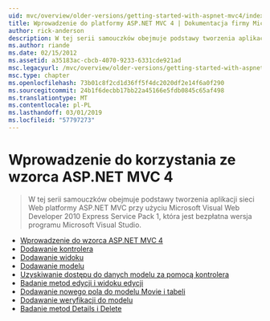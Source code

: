 ```yaml
---
uid: mvc/overview/older-versions/getting-started-with-aspnet-mvc4/index
title: Wprowadzenie do platformy ASP.NET MVC 4 | Dokumentacja firmy Microsoft
author: rick-anderson
description: W tej serii samouczków obejmuje podstawy tworzenia aplikacji sieci Web platformy ASP.NET MVC przy użyciu programu Microsoft Visual Web Developer 2010 Express Service Pack 1, w...
ms.author: riande
ms.date: 02/15/2012
ms.assetid: a35183ac-cbcb-4070-9233-6331cde921ad
msc.legacyurl: /mvc/overview/older-versions/getting-started-with-aspnet-mvc4
msc.type: chapter
ms.openlocfilehash: 73b01c8f2cd1d36ff5f4dc2020df2e14f6a0f290
ms.sourcegitcommit: 24b1f6decbb17bb22a45166e5fdb0845c65af498
ms.translationtype: MT
ms.contentlocale: pl-PL
ms.lasthandoff: 03/01/2019
ms.locfileid: "57797273"
---
```

<a name="getting-started-with-aspnet-mvc-4"></a>Wprowadzenie do korzystania ze wzorca ASP.NET MVC 4
====================
> W tej serii samouczków obejmuje podstawy tworzenia aplikacji sieci Web platformy ASP.NET MVC przy użyciu Microsoft Visual Web Developer 2010 Express Service Pack 1, która jest bezpłatna wersja programu Microsoft Visual Studio.


- [Wprowadzenie do wzorca ASP.NET MVC 4](intro-to-aspnet-mvc-4.md)
- [Dodawanie kontrolera](adding-a-controller.md)
- [Dodawanie widoku](adding-a-view.md)
- [Dodawanie modelu](adding-a-model.md)
- [Uzyskiwanie dostępu do danych modelu za pomocą kontrolera](accessing-your-models-data-from-a-controller.md)
- [Badanie metod edycji i widoku edycji](examining-the-edit-methods-and-edit-view.md)
- [Dodawanie nowego pola do modelu Movie i tabeli](adding-a-new-field-to-the-movie-model-and-table.md)
- [Dodawanie weryfikacji do modelu](adding-validation-to-the-model.md)
- [Badanie metod Details i Delete](examining-the-details-and-delete-methods.md)
